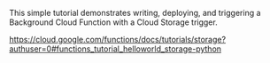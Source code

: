 This simple tutorial demonstrates writing, deploying, and triggering a Background Cloud Function with a Cloud Storage trigger.

https://cloud.google.com/functions/docs/tutorials/storage?authuser=0#functions_tutorial_helloworld_storage-python